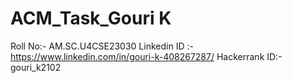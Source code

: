 # ACM_Task_Gouri K
Roll No:- AM.SC.U4CSE23030
Linkedin ID :- https://www.linkedin.com/in/gouri-k-408267287/
Hackerrank ID:- gouri_k2102
